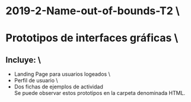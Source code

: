 # 2019-2-Name-out-of-bounds-T2 \
# Prototipos de interfaces gráficas \
## Incluye: \
- Landing Page para usuarios logeados \
- Perfil de usuario \
- Dos fichas de ejemplos de actividad \
Se puede observar estos prototipos en la carpeta denominada HTML.
